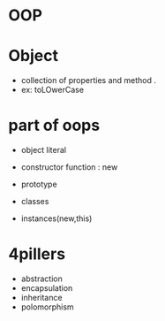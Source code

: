 # OOP

# Object
- collection of properties and method . 
- ex: toLOwerCase

# part of oops

- object literal

- constructor function : new
- prototype
- classes
- instances(new,this)

# 4pillers

- abstraction
- encapsulation
- inheritance
- polomorphism
